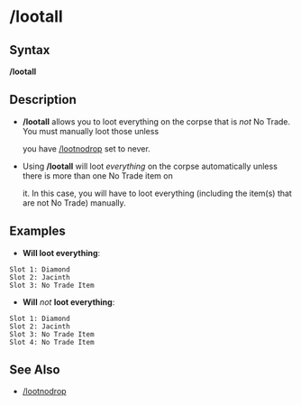 # /lootall

## Syntax

**/lootall**

## Description

* **/lootall** allows you to loot everything on the corpse that is _not_ No Trade. You must manually loot those unless

  you have [/lootnodrop](../eq-commands/lootnodrop.md) set to never.

* Using **/lootall** will loot _everything_ on the corpse automatically unless there is more than one No Trade item on

  it. In this case, you will have to loot everything \(including the item\(s\) that are not No Trade\) manually.

## Examples

* **Will loot everything**:

```text
Slot 1: Diamond
Slot 2: Jacinth
Slot 3: No Trade Item
```

* **Will** _not_ **loot everything**:

```text
Slot 1: Diamond
Slot 2: Jacinth
Slot 3: No Trade Item
Slot 4: No Trade Item
```

## See Also

* [/lootnodrop](../eq-commands/lootnodrop.md)

